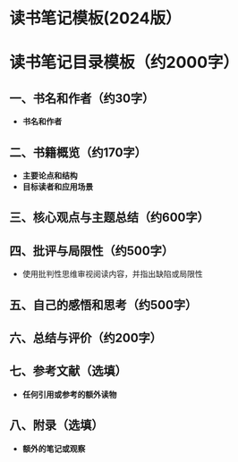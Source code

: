 # 读书笔记模板(2024版）

# 读书笔记目录模板（约2000字）

## 一、**书名和作者**（约30字）

- **书名和作者**

## 二、书籍概览（约170字）

- **主要论点和结构**
- **目标读者和应用场景**

## 三、核心观点与主题总结（约600字）

## 四、批评与局限性（约500字）

- 使用批判性思维审视阅读内容，并指出缺陷或局限性

## 五、自己的感悟和思考（约500字）

## 六、总结与评价（约200字）

## 七、参考文献（选填）

- **任何引用或参考的额外读物**

## 八、附录（选填）

- **额外的笔记或观察**